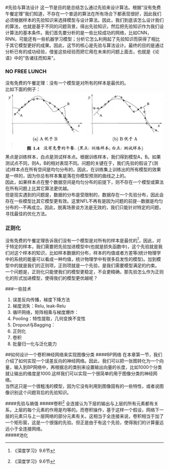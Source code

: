 #先验与算法设计
这一节是目的是总结怎么通过先验来设计算法。根据“没有免费午餐定理”我们知道，不存在一个普适的算法在所有场合下都表现很好，因此我们必须根据样本的先验知识来选择模型与设计算法。因此，我们到底该怎么设计我们的算法，也就是基于不同的问题背景，得出先验知识，然后把先验知识作为我们设计算法的基本条件。我们首先要分析的是一些比较成功的网络，比如CNN，RNN，可能还有一些机器学习模型；分析它怎么利用起了先验知识而获得了相比于其它模型更好的成果。因此，这节的核心是先验与算法设计。最终的目的是通过分析已有的成功经验，借鉴这些经验而把它用在未来的问题上面去，也就是《论语》中的"告诸往而知来"。  
### NO FREE LUNCH
没有免费的午餐定理：没有一个模型是对所有的样本是最优的。  
比如下面的例子：  
![](/assets/NO_FREE_LUNCH.png)  
黑点是训练样本，白点是测试样本点。根据训练样本，我们得到模型A，B。如果测试点不同，则A，B的相对表现不同。问题的关键在于，我们先验的假设了\(测试\)样本点在所有空间是均匀分布的，因此，在训练集上训练出的所有模型的效果是一样的，因为你总有样本集是落在你模型预测的曲线之上的。  
因此，如果样本点在整个数据空间是均匀分布的前提下，则不存在一个模型或算法在所有问题上比其它算法更优越。  
但是现实遇到的问题是，数据的分布是受限制的，数据存在一个先验分布，因此会存在一些模型比其它模型更有效。这里NFL不再有是因为问题的前提--数据是均匀分布的--不再成立。因此，脱离场景谈方法是无效的，我们只能针对特定的问题，寻找最佳的优化方法。

### 正则化

没有免费的午餐定理告诉我们没有一个模型是对所有的样本是最优的[^1]，因此，对于特定的样本，我们需要把先验加进模型中\(也就是损失函数中\)，这个先验就是我们对这个样本的知识，比如样本数据的分布，样本的均值或者方差等\(统计物理学中的系统的能量可以看成一种均值，统计物理学中有很多启发性的模型\)。加到模型中的就是我们的正则项，正则项就是一个先验，是我们需要模型满足的约束。  
一个问题是，正则化只能使我们的模型更稳定，不会更精确，那先验怎么作为正则化的形式加进模型，使得我们的模型更优越呢？  

###一些技术
1. 误差反向传播，梯度下降方法
2. 梯度消失：Relu, leak-Relu
3. 循环网络，矩阵相乘与梯度爆炸： 
4. Pooling：特性提取，几何变换不变性  
5. Dropout与Bagging：  
6. 正则化  
7. 卷积  
8. 批量归一化与泛化能力  

##如何设计一个卷积神经网络来实现图像分类
####BP网络
在本章第一节，我们介绍了如何实现一个误差反向的神经网络。因此，我们可以把一张图转化为一个向量，输入到BP网络中，再根据总的类别来设置输出向量的长度，比如1000个分类就让输出的维度是1000.这样我们可以实现一个很简单的用于图像分类的神经网络。    
当然这只是一个很粗浅的模型，因为它没有利用到图像固有的一些特性，或者说图像识别这个问题背后的先验知识。

####先验与熵值
#####卷积[^1]
全连接认为下层的输出与上层的所有元素都有关系，上层的每个元素的作用是均等的。而卷积操作，基于这样一个假设，网络下一层的元素只与上一层网络的部分元素有关。这相当于全连接来说，卷积相当于加了一个矩形窗，这是一个很强的先验。但正是由于有这个先验，使得我们的计算量远远小于全连接网络。  
#####池化

[^1]: 《深度学习》9.6节



